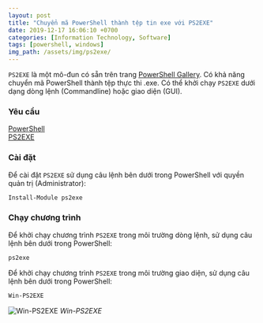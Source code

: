 ```yaml
---
layout: post
title: "Chuyển mã PowerShell thành tệp tin exe với PS2EXE"
date: 2019-12-17 16:06:10 +0700
categories: [Information Technology, Software]
tags: [powershell, windows]
img_path: /assets/img/ps2exe/
---
```


`PS2EXE` là một mô-đun có sẵn trên trang [PowerShell Gallery](https://www.powershellgallery.com/packages/ps2exe). Có khả năng chuyển mã PowerShell thành tệp thực thi .exe. Có thể khởi chạy `PS2EXE` dưới dạng dòng lệnh (Commandline) hoặc giao diện (GUI).  

### Yêu cầu
[PowerShell](https://github.com/PowerShell/PowerShell/releases)  
[PS2EXE](https://github.com/MScholtes/PS2EXE)  

### Cài đặt
Để cài đặt `PS2EXE` sử dụng câu lệnh bên dưới trong PowerShell với quyền quản trị (Administrator):  
```powershell
Install-Module ps2exe
```  

### Chạy chương trình
Để khởi chạy chương trình `PS2EXE` trong môi trường dòng lệnh, sử dụng câu lệnh bên dưới trong PowerShell:
```powershell
ps2exe
```  

Để khởi chạy chương trình `PS2EXE` trong môi trường giao diện, sử dụng câu lệnh bên dưới trong PowerShell:
```powershell
Win-PS2EXE
```
![Win-PS2EXE](Win-PS2EXE.jpg)
_Win-PS2EXE_
